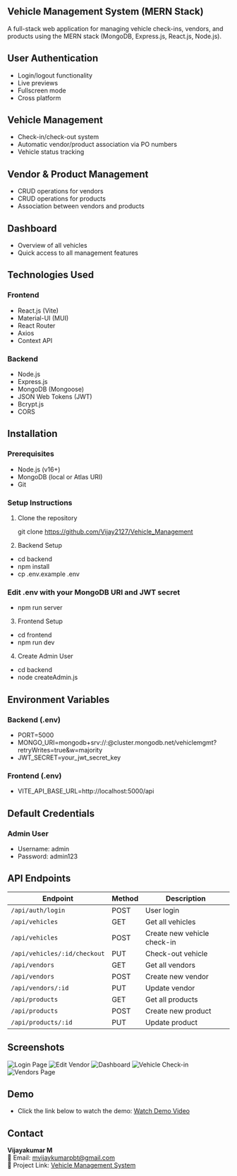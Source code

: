 
## Vehicle Management System (MERN Stack)

A full-stack web application for managing vehicle check-ins, vendors, and products using the MERN stack (MongoDB, Express.js, React.js, Node.js).


## User Authentication

- Login/logout functionality
- Live previews
- Fullscreen mode
- Cross platform

## Vehicle Management

 - Check-in/check-out system
  - Automatic vendor/product association via PO numbers
  - Vehicle status tracking

## Vendor & Product Management

  - CRUD operations for vendors
  - CRUD operations for products
  - Association between vendors and products

## Dashboard
 - Overview of all vehicles
  - Quick access to all management features
    


## Technologies Used

### Frontend
- React.js (Vite)
- Material-UI (MUI)
- React Router
- Axios
- Context API

### Backend
- Node.js
- Express.js
- MongoDB (Mongoose)
- JSON Web Tokens (JWT)
- Bcrypt.js
- CORS



## Installation

### Prerequisites
- Node.js (v16+)
- MongoDB (local or Atlas URI)
- Git
### Setup Instructions

1. Clone the repository
   
   git clone https://github.com/Vijay2127/Vehicle_Management
   
2. Backend Setup
- cd backend
- npm install
- cp .env.example .env
### Edit .env with your MongoDB URI and JWT secret
- npm run server

3. Frontend Setup
- cd frontend
- npm run dev
4. Create Admin User
- cd backend
- node createAdmin.js
## Environment Variables

### Backend (.env)
- PORT=5000
- MONGO_URI=mongodb+srv://<username>:<password>@cluster.mongodb.net/vehiclemgmt?retryWrites=true&w=majority
- JWT_SECRET=your_jwt_secret_key

### Frontend (.env)
- VITE_API_BASE_URL=http://localhost:5000/api
## Default Credentials

### Admin User
- Username: admin
- Password: admin123
## API Endpoints


| Endpoint                     | Method | Description               |
|-----------------------------|--------|---------------------------|
| `/api/auth/login`           | POST   | User login                |
| `/api/vehicles`             | GET    | Get all vehicles          |
| `/api/vehicles`             | POST   | Create new vehicle check-in |
| `/api/vehicles/:id/checkout`| PUT    | Check-out vehicle         |
| `/api/vendors`              | GET    | Get all vendors           |
| `/api/vendors`              | POST   | Create new vendor         |
| `/api/vendors/:id`          | PUT    | Update vendor             |
| `/api/products`            | GET    | Get all products          |
| `/api/products`            | POST   | Create new product        |
| `/api/products/:id`        | PUT    | Update product            |







## Screenshots

![Login Page](https://github.com/user-attachments/assets/f8e5a8c3-34b5-4a25-8eac-0aff065063ed)
![Edit Vendor](https://github.com/user-attachments/assets/1c4b4e82-487c-4967-9ab8-348d47755dae)
![Dashboard](https://github.com/user-attachments/assets/94bd6d49-1d81-4e37-b94a-a25275b32fb2)
![Vehicle Check-in](https://github.com/user-attachments/assets/dfd8219b-8cb4-48f0-8eaf-8b1cc126277d)
![Vendors Page](https://github.com/user-attachments/assets/18d4b601-8a72-44f0-b953-bf68d710fcaa)

## Demo

- Click the link below to watch the demo:
[Watch Demo Video](https://github.com/user-attachments/assets/d89bf1f6-7c8a-46ad-9e35-aeb3527c704c)


## Contact



**Vijayakumar M**  
📧 Email: [mvijaykumarpbt@gmail.com](mailto:mvijaykumarpbt@gmail.com)   
🔗 Project Link: [Vehicle Management System](https://github.com/Vijay2127/Vehicle_Management)
